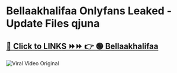 
 # Bellaakhalifaa Onlyfans Leaked - Update Files qjuna

## <h2><a href="https://clipsfans.com/Bellaakhalifaa&ref=git">🔗 Click to LINKS ⏩⏩ 👉 🟢 Bellaakhalifaa </a></h2>

<a href="https://clipsfans.com/Bellaakhalifaa&ref=git" rel="nofollow" data-target="animated-image.originalLink"><img src="https://i.ibb.co.com/xMMVF88/686577567.gif" alt="Viral Video Original" style="max-width: 100%; display: inline-block;" data-target="animated-image.originalImage"></a>

